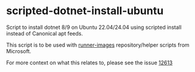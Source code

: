 # scripted-dotnet-install-ubuntu
Script to install dotnet 8/9 on Ubuntu 22.04/24.04 using scripted install instead of Canonical apt feeds. 

This script is to be used with [runner-images](https://github.com/actions/runner-images) repository/helper scripts from Microsoft. 

For more context on what this relates to, please see the issue [12613](https://github.com/actions/runner-images/issues/12613)
